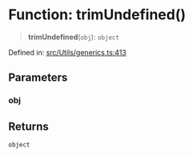 # Function: trimUndefined()

> **trimUndefined**(`obj`): `object`

Defined in: [src/Utils/generics.ts:413](https://github.com/Fokusdotid/bail/blob/546bbbb35e652e95f45982a71bee62b2c682e4eb/src/Utils/generics.ts#L413)

## Parameters

### obj

## Returns

`object`
